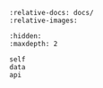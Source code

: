 ```{include} ../../README.md
:relative-docs: docs/
:relative-images:
```

```{toctree}
:hidden:
:maxdepth: 2

self
data
api
```
